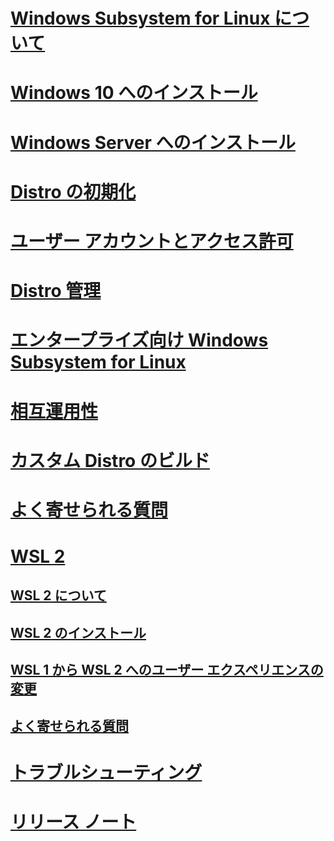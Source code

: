 # [Windows Subsystem for Linux について](./about.md)
# [Windows 10 へのインストール](./install-win10.md)
# [Windows Server へのインストール](./install-on-server.md)
# [Distro の初期化](./initialize-distro.md)
# [ユーザー アカウントとアクセス許可](./user-support.md)
# [Distro 管理](./wsl-config.md)
# [エンタープライズ向け Windows Subsystem for Linux](./enterprise.md)
# [相互運用性](./interop.md)
# [カスタム Distro のビルド](./build-custom-distro.md)
# [よく寄せられる質問](./faq.md)
# [WSL 2](./wsl2-index.md)
## [WSL 2 について](./wsl2-about.md)
## [WSL 2 のインストール](./wsl2-install.md)
## [WSL 1 から WSL 2 へのユーザー エクスペリエンスの変更](./wsl2-ux-changes.md)
## [よく寄せられる質問](./wsl2-faq.md)

# [トラブルシューティング](./troubleshooting.md)
# [リリース ノート](./release-notes.md)
